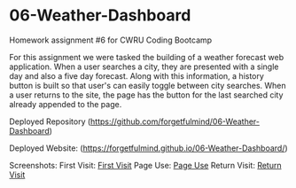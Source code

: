 # 06-Weather-Dashboard
Homework assignment #6 for CWRU Coding Bootcamp

For this assignment we were tasked the building of a weather forecast web application. When a user searches a city, they are presented with a single day and also a five day forecast. Along with this information, a history button is built so that user's can easily toggle between city searches. When a user returns to the site, the page has the button for the last searched city already appended to the page. 



Deployed Repository (https://github.com/forgetfulmind/06-Weather-Dashboard)

Deployed Website: (https://forgetfulmind.github.io/06-Weather-Dashboard/)

Screenshots: 
First Visit: [First Visit](./Assets/firstVisit.jpg)
Page Use: [Page Use](./Assets/pageUse.jpg)
Return Visit: [Return Visit](./Assets/returnVisit.jpg)



